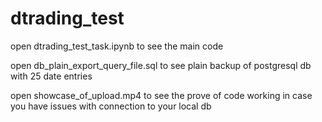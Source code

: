 # dtrading_test
open dtrading_test_task.ipynb to see the main code

open db_plain_export_query_file.sql to see plain backup of postgresql db with 25 date entries

open showcase_of_upload.mp4 to see the prove of code working in case you have issues with connection to your local db
